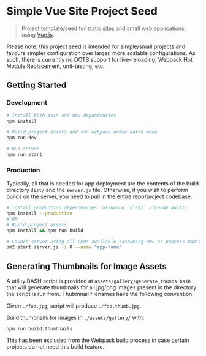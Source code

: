 # Simple Vue Site Project Seed
> Project template/seed for static sites and small web applications, using [Vue.js](https://vuejs.org/).

Please note: this project seed is intended for simple/small projects and favours simpler configuration over larger, more scalable configurations. As such, there is currently no OOTB support for live-reloading, Webpack Hot Module Replacement, unit-testing, etc.

## Getting Started

### Development
```bash
# Install both main and dev dependencies
npm install

# Build project assets and run webpack under watch mode
npm run dev

# Run server
npm run start
```

### Production
Typically, all that is needed for app deployment are the contents of the build directory `dist/`  and the `server.js` file. Otherwise, if you wish to perform builds on the server, you need to pull in the entire repo/project codebase.

```bash
# Install production dependencies (assuming `dist/` already built)
npm install --production
# OR
# Build project assets
npm install && npm run build

# Launch server using all CPUs available (assuming PM2 as process monitor)
pm2 start server.js -i 0 --name "app-name"
```

## Generating Thumbnails for Image Assets
A utility BASH script is provided at `assets/gallery/generate_thumbs.bash` that will generate thumbnails for all jpg/png images present in the directory the script is run from. Thubmnail filenames have the following convention:

Given `./foo.jpg`, script will produce `./foo.thumb.jpg`.

Build thumbnails for images in `./assets/gallery/` with:

	npm run build:thumbnails

This has been excluded from the Webpack build process in case certain projects do not need this build feature.
